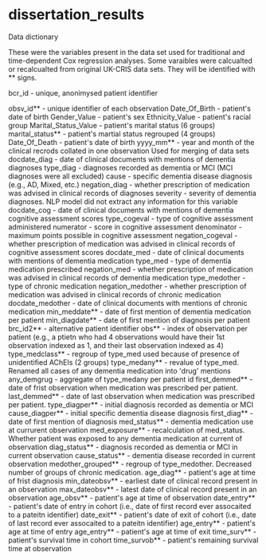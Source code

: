 # dissertation_results
Data dictionary 

These were the variables present in the data set used for traditional and time-dependent Cox regression analyses.
Some varaibles were calcualted or recalcualted from original UK-CRIS data sets. They will be identified with ** signs.

bcr_id - unique, anonimysed patient identifier

obsv_id** - unique identifier of each observation
Date_Of_Birth - patient's date of birth 
Gender_Value - patient's sex
Ethnicity_Value - patient's racial group
Marital_Status_Value - patient's marital status (6 groups)
marital_status** - patient's martial status regrouped (4 groups)
Date_Of_Death - patient's date of birth 
yyyy_mm** - year and month of the clinical recrods collated in one observation Used for merging of data sets
docdate_diag - date of clinical documents with mentions of dementia diagnoses 
type_diag - diagnoses recorded as dementia or MCI (MCI diagnoses were all excluded)
cause - specific dementia disease diagnosis (e.g., AD, Mixed, etc.)
negation_diag - whether prescription of medication was advised in clinical records of diagnoses 
severity - severity of dementia diagnoses. NLP model did not extract any information for this variable 
docdate_cog - date of clinical documents with mentions of dementia cognitive assessment scores 
type_cogeval - type of cognitive assessment administered 
numerator - score in cognitive assessment 
denominator - maximum points possible in cognitive assessment
negation_cogeval - whether prescription of medication was advised in clinical records of cognitive assessment scores
docdate_med - date of clinical documents with mentions of dementia medication
type_med - type of dementia medication prescribed 
negation_med - whether prescription of medication was advised in clinical records of dementia medication 
type_medother - type of chronic medication 
negation_medother - whether prescription of medication was advised in clinical records of chronic medication 
docdate_medother - date of clinical documents with mentions of chronic medication
min_meddate** - date of first mention of dementia medication per patient
min_diagdate** - date of first mention of diagnosis per patient
brc_id2** - alternative patient identifier
obs** - index of observation per patient (e.g., a ptietn who had 4 observations would have their 1st observation indexed as 1, and their last observation indexed as 4)
type_medclass** - regroup of type_med used because of presence of unidentified AChEIs (2 groups)
type_medany** - revalue of type_med. Renamed all cases of any dementia medication into 'drug' mentions
any_demgrug - aggregate of type_medany per patient id 
first_demmed** - date of frist observation when medication was prescribed per patient. 
last_demmed** - date of last observation when medication was prescribed per patient.
type_diagper** - initial diagnosis recorded as dementia or MCI
cause_diagper** - initial specific dementia disease diagnosis 
first_diag** - date of first mention of diagnosis
med_status** - dementia medication use at currurent observation 
med_exposure** - recalculation of med_status. Whether patient was exposed to any dementia medication at current of observation
diag_status** - diagnosis recorded as dementia or MCI in current observation
cause_status** - dementia disease recorded in current observation
medother_grouped** - regroup of type_medother. Decreased number of groups of chronic medication. 
age_diag** - patient's age at time of frist diagnosis
min_dateobsv** - earliest date of clinical record present in an observation 
max_dateobsv** - latest date of clinical record present in an observation 
age_obsv** - patient's age at time of observation
date_entry** - patient's date of entry in cohort (i.e., date of first record ever assocaited to a pateitn identifier)
date_exit** - patient's date of exit of cohort (i.e., date of last record ever assocaited to a pateitn identifier)
age_entry** - patient's age at time of entry
age_entry** - patient's age at time of exit
time_surv** - patient's survival time in cohort
time_survob** - patient's remaining survival time at observation
